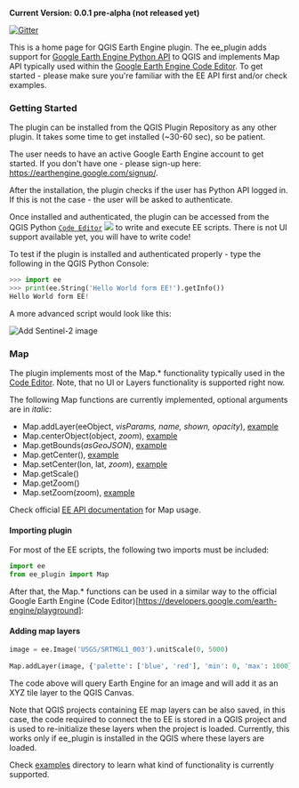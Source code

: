 **Current Version: 0.0.1 pre-alpha (not released yet)**

[![Gitter](https://badges.gitter.im/gee-community/qgis-earthengine-plugin.svg)](https://gitter.im/gee-community/qgis-earthengine-plugin?utm_source=badge&utm_medium=badge&utm_campaign=pr-badge)

This is a home page for QGIS Earth Engine plugin. The ee_plugin adds support for [Google Earth Engine Python API](https://github.com/google/earthengine-api/tree/master/python) to QGIS and implements Map API typically used within the [Google Earth Engine Code Editor](https://developers.google.com/earth-engine/getstarted). To get started - please make sure you're familiar with the EE API first and/or check examples.

### Getting Started

The plugin can be installed from the QGIS Plugin Repository as any other plugin. It takes some time to get installed (~30-60 sec), so be patient. 

The user needs to have an active Google Earth Engine account to get started. If you don't have one - please sign-up here: https://earthengine.google.com/signup/.

After the installation, the plugin checks if the user has Python API logged in. If this is not the case - the user will be asked to authenticate.

Once installed and authenticated, the plugin can be accessed from the QGIS Python [`Code Editor`](https://docs.qgis.org/2.18/en/docs/user_manual/plugins/python_console.html#the-code-editor)  ![](https://docs.qgis.org/3.4/en/_images/iconShowEditorConsole.png) to write and execute EE scripts. There is not UI support available yet, you will have to write code!

To test if the plugin is installed and authenticated properly - type the following in the QGIS Python Console:

```python
>>> import ee
>>> print(ee.String('Hello World form EE!').getInfo())
Hello World form EE!
```

A more advanced script would look like this:

![Add Sentinel-2 image](https://raw.githubusercontent.com/gee-community/qgis-earthengine-plugin/master/media/add_map_layer.png)

### Map

The plugin implements most of the Map.* functionality typically used in the [Code Editor](https://developers.google.com/earth-engine/playground). Note, that no UI or Layers functionality is supported right now. 

The following Map functions are currently implemented, optional arguments are in _italic_:

* Map.addLayer(eeObject, _visParams, name, shown, opacity_), [example](https://github.com/gee-community/qgis-earthengine-plugin/tree/master/examples/map_add_features.py)
* Map.centerObject(object, _zoom_), [example](https://github.com/gee-community/qgis-earthengine-plugin/tree/master/examples/map_center_object.py)
* Map.getBounds(_asGeoJSON_), [example](https://github.com/gee-community/qgis-earthengine-plugin/tree/master/examples/map_get_bounds.py)
* Map.getCenter(), [example](https://github.com/gee-community/qgis-earthengine-plugin/tree/master/examples/map_get_center.py)
* Map.setCenter(lon, lat, _zoom_), [example](https://github.com/gee-community/qgis-earthengine-plugin/tree/master/examples/map_set_center.py)
* Map.getScale()
* Map.getZoom()
* Map.setZoom(zoom), [example](https://github.com/gee-community/qgis-earthengine-plugin/tree/master/examples/map_set_zoom.py)

Check official [EE API documentation](https://developers.google.com/earth-engine/getstarted#adding-data-to-the-map) for Map usage.

#### Importing plugin

For most of the EE scripts, the following two imports must be included:

```python
import ee
from ee_plugin import Map
```

After that, the Map.* functions can be used in a similar way to the official Google Earth Engine (Code Editor)[https://developers.google.com/earth-engine/playground]:

#### Adding map layers

```python
image = ee.Image('USGS/SRTMGL1_003').unitScale(0, 5000)
    
Map.addLayer(image, {'palette': ['blue', 'red'], 'min': 0, 'max': 1000}, 'dem', True)
```

The code above will query Earth Engine for an image and will add it as an XYZ tile layer to the QGIS Canvas. 

Note that QGIS projects containing EE map layers can be also saved, in this case, the code required to connect the to EE is stored in a QGIS project and is used to re-initialize these layers when the project is loaded. Currently, this works only if ee_plugin is installed in the QGIS where these layers are loaded.

Check [examples](https://github.com/gee-community/qgis-earthengine-plugin/tree/master/examples) directory to learn what kind of functionality is currently supported.


